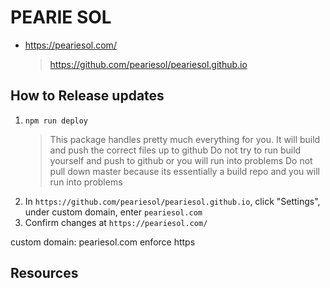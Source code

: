 # PEARIE SOL

- https://peariesol.com/
  > https://github.com/peariesol/peariesol.github.io

## How to Release updates

1. `npm run deploy`
   > This package handles pretty much everything for you. It will build and push the correct files up to github
   > Do not try to run build yourself and push to github or you will run into problems
   > Do not pull down master because its essentially a build repo and you will run into problems
2. In `https://github.com/peariesol/peariesol.github.io`, click "Settings", under custom domain, enter `peariesol.com`
3. Confirm changes at `https://peariesol.com/`

custom domain: peariesol.com
enforce https

## Resources

<!-- https://gifcities.org/ -->
<!-- http://www.rw-designer.com/gallery -->
<!-- https://hackernoon.com/how-to-set-up-godaddy-domain-with-github-pages-a9300366c7b -->
